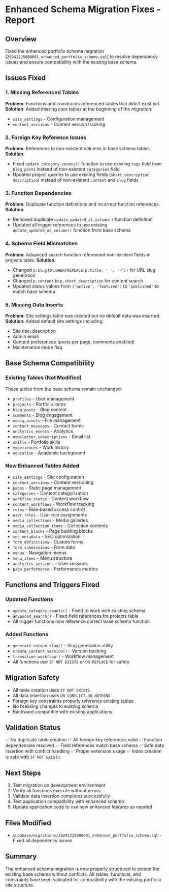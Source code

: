 # Enhanced Schema Migration Fixes - Report

## Overview
Fixed the enhanced portfolio schema migration (`20241225000001_enhanced_portfolio_schema.sql`) to resolve dependency issues and ensure compatibility with the existing base schema.

## Issues Fixed

### 1. Missing Referenced Tables
**Problem**: Functions and constraints referenced tables that didn't exist yet.
**Solution**: Added missing core tables at the beginning of the migration:
- `site_settings` - Configuration management
- `content_versions` - Content version tracking

### 2. Foreign Key Reference Issues
**Problem**: References to non-existent columns in base schema tables.
**Solution**: 
- Fixed `update_category_counts()` function to use existing `tags` field from `blog_posts` instead of non-existent `categories` field
- Updated project queries to use existing fields (`short_description`, `description`) instead of non-existent `content` and `slug` fields

### 3. Function Dependencies
**Problem**: Duplicate function definitions and incorrect function references.
**Solution**: 
- Removed duplicate `update_updated_at_column()` function definition
- Updated all trigger references to use existing `update_updated_at_column()` function from base schema

### 4. Schema Field Mismatches
**Problem**: Advanced search function referenced non-existent fields in projects table.
**Solution**: 
- Changed `p.slug` to `LOWER(REPLACE(p.title, ' ', '-'))` for URL slug generation
- Changed `p.content` to `p.short_description` for content search
- Updated status values from `('active', 'featured')` to `'published'` to match base schema

### 5. Missing Data Inserts
**Problem**: Site settings table was created but no default data was inserted.
**Solution**: Added default site settings including:
- Site title, description
- Admin email
- Content preferences (posts per page, comments enabled)
- Maintenance mode flag

## Base Schema Compatibility

### Existing Tables (Not Modified)
These tables from the base schema remain unchanged:
- `profiles` - User management
- `projects` - Portfolio items  
- `blog_posts` - Blog content
- `comments` - Blog engagement
- `media_assets` - File management
- `contact_messages` - Contact forms
- `analytics_events` - Analytics
- `newsletter_subscriptions` - Email list
- `skills` - Portfolio skills
- `experiences` - Work history
- `education` - Academic background

### New Enhanced Tables Added
- `site_settings` - Site configuration
- `content_versions` - Content versioning
- `pages` - Static page management
- `categories` - Content categorization
- `workflow_states` - Content workflow
- `content_workflows` - Workflow tracking
- `roles` - Role-based access control
- `user_roles` - User role assignments
- `media_collections` - Media galleries
- `media_collection_items` - Collection contents
- `content_blocks` - Page building blocks
- `seo_metadata` - SEO optimization
- `form_definitions` - Custom forms
- `form_submissions` - Form data
- `menus` - Navigation menus
- `menu_items` - Menu structure
- `analytics_sessions` - User sessions
- `page_performance` - Performance metrics

## Functions and Triggers Fixed

### Updated Functions
- `update_category_counts()` - Fixed to work with existing schema
- `advanced_search()` - Fixed field references for projects table
- All trigger functions now reference correct base schema function

### Added Functions
- `generate_unique_slug()` - Slug generation utility
- `create_content_version()` - Version tracking
- `transition_workflow()` - Workflow management
- All functions use `IF NOT EXISTS` or `OR REPLACE` for safety

## Migration Safety
- All table creation uses `IF NOT EXISTS`
- All data insertion uses `ON CONFLICT DO NOTHING`
- Foreign key constraints properly reference existing tables
- No breaking changes to existing schema
- Backward compatible with existing applications

## Validation Status
✅ No duplicate table creation
✅ All foreign key references valid
✅ Function dependencies resolved
✅ Field references match base schema
✅ Safe data insertion with conflict handling
✅ Proper extension usage
✅ Index creation is safe with `IF NOT EXISTS`

## Next Steps
1. Test migration on development environment
2. Verify all functions execute without errors
3. Validate data insertion completes successfully
4. Test application compatibility with enhanced schema
5. Update application code to use new enhanced features as needed

## Files Modified
- `supabase/migrations/20241225000001_enhanced_portfolio_schema.sql` - Fixed all dependency issues

## Summary
The enhanced schema migration is now properly structured to extend the existing base schema without conflicts. All tables, functions, and constraints have been validated for compatibility with the existing portfolio site structure.